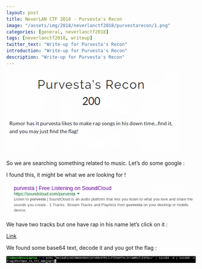 ```yaml
---
layout: post
title: NeverLAN CTF 2018 - Purvesta's Recon
image: "/assets/img/2018/neverlanctf2018/purvestarecon/1.png"
categories: [general, neverlanctf2018]
tags: [neverlanctf2018, writeup]
twitter_text: "Write-up for Purvesta's Recon"
introduction: "Write-up for Purvesta's Recon"
description: "Write-up for Purvesta's Recon"
---
```


![](/assets/img/2018/neverlanctf2018/purvestarecon/1.png)

So we are searching something related to music. Let’s do some google :

I found this, it might be what we are looking for !

![](/assets/img/2018/neverlanctf2018/purvestarecon/2.png)

We have two tracks but one have rap in his name let’s click on it :

[Link](https://soundcloud.com/purvesta/the_gettysburg_address_rap)

We found some base64 text, decode it and you got the flag :

![](/assets/img/2018/neverlanctf2018/purvestarecon/3.png)